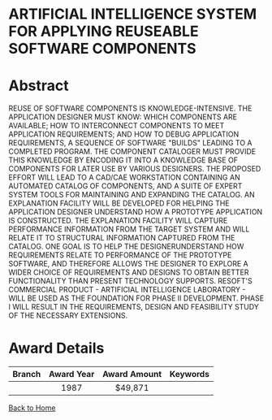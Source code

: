 
ARTIFICIAL INTELLIGENCE SYSTEM FOR APPLYING REUSEABLE SOFTWARE COMPONENTS
=========================================================================

# Abstract


REUSE OF SOFTWARE COMPONENTS IS KNOWLEDGE-INTENSIVE. THE APPLICATION DESIGNER MUST KNOW: WHICH COMPONENTS ARE AVAILABLE; HOW TO INTERCONNECT COMPONENTS TO MEET APPLICATION REQUIREMENTS; AND HOW TO DEBUG APPLICATION REQUIREMENTS, A SEQUENCE OF SOFTWARE "BUILDS" LEADING TO A COMPLETED PROGRAM. THE COMPONENT CATALOGER MUST PROVIDE THIS KNOWLEDGE BY ENCODING IT INTO A KNOWLEDGE BASE OF COMPONENTS FOR LATER USE BY VARIOUS DESIGNERS. THE PROPOSED EFFORT WILL LEAD TO A CAD/CAE WORKSTATION CONTAINING AN AUTOMATED CATALOG OF COMPONENTS, AND A SUITE OF EXPERT SYSTEM TOOLS FOR MAINTAINING AND EXPANDING THE CATALOG. AN EXPLANATION FACILITY WILL BE DEVELOPED FOR HELPING THE APPLICATION DESIGNER UNDERSTAND HOW A PROTOTYPE APPLICATION IS CONSTRUCTED. THE EXPLANATION FACILITY WILL CAPTURE PERFORMANCE INFORMATION FROM THE TARGET SYSTEM AND WILL RELATE IT TO STRUCTURAL INFORMATION CAPTURED FROM THE CATALOG. ONE GOAL IS TO HELP THE DESIGNERUNDERSTAND HOW REQUIREMENTS RELATE TO PERFORMANCE OF THE PROTOTYPE SOFTWARE, AND THEREFORE ALLOWS THE DESIGNER TO EXPLORE A WIDER CHOICE OF REQUIREMENTS AND DESIGNS TO OBTAIN BETTER FUNCTIONALITY THAN PRESENT TECHNOLOGY SUPPORTS. RESOFT'S COMMERCIAL PRODUCT - ARTIFICIAL INTELLIGENCE LABORATORY - WILL BE USED AS THE FOUNDATION FOR PHASE II DEVELOPMENT. PHASE I WILL RESULT IN THE REQUIREMENTS, DESIGN AND FEASIBILITY STUDY OF THE NECESSARY EXTENSIONS.  

# Award Details

|Branch|Award Year|Award Amount|Keywords|
| :---: | :---: | :---: | :---: |
||1987|$49,871||
  
  


[Back to Home](https://github.com/chrischow/dod_sbir_awards#887)